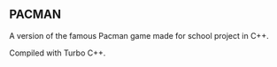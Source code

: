 <h2>PACMAN</h2>
<p>A version of the famous Pacman game made for school project in C++.</p>
<p>Compiled with Turbo C++.</p>
